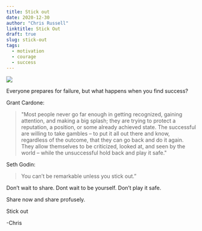 ```yaml
---
title: Stick out
date: 2020-12-30
author: "Chris Russell"
linktitle: Stick Out
draft: true
slug: stick-out
tags:
  - motivation
  - courage
  - success
---
```


![](/img/jeremy-bishop-vGjGvtSfys4-unsplash.jpg)

Everyone prepares for failure, but what happens when you find success?  

Grant Cardone:
>"Most people never go far enough in getting recognized, gaining attention, and making a big splash; they are trying to protect a reputation, a position, or some already achieved state. The successful are willing to take gambles – to put it all out there and know, regardless of the outcome, that they can go back and do it again. They allow themselves to be criticized, looked at, and seen by the world – while the unsuccessful hold back and play it safe."  



Seth Godin:
>You can’t be remarkable unless you stick out.”  

Don’t wait to share. Dont wait to be yourself. Don’t play it safe.  
  
Share now and share profusely.  

Stick out

-Chris
